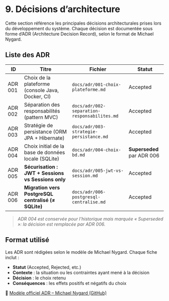 # 9. Décisions d’architecture

Cette section référence les principales décisions architecturales prises lors du développement du système. Chaque décision est documentée sous forme d’ADR (Architecture Decision Record), selon le format de Michael Nygard.

## Liste des ADR

| ID      | Titre                                                         | Fichier                                   | Statut |
|---------|--------------------------------------------------------------|-------------------------------------------|--------|
| ADR 001 | Choix de la plateforme (console Java, Docker, CI)            | `docs/adr/001-choix-plateforme.md`        | Accepted |
| ADR 002 | Séparation des responsabilités (pattern MVC)                 | `docs/adr/002-separation-responsabilites.md` | Accepted |
| ADR 003 | Stratégie de persistance (ORM JPA + Hibernate)               | `docs/adr/003-strategie-persistance.md`   | Accepted |
| ADR 004 | Choix initial de la base de données locale (SQLite)          | `docs/adr/004-choix-bd.md`                | **Superseded** par ADR 006 |
| ADR 005 | **Sécurisation : JWT + Sessions vs Sessions only**            | `docs/adr/005-jwt-vs-session.md`          | Accepted |
| ADR 006 | **Migration vers PostgreSQL centralisé (≠ SQLite)**           | `docs/adr/006-postgresql-centralise.md`   | Accepted |

> *ADR 004 est conservée pour l’historique mais marquée « Superseded »: la décision est remplacée par ADR 006.*

## Format utilisé

Les ADR sont rédigées selon le modèle de Michael Nygard. Chaque fiche inclut :

- **Statut** (Accepted, Rejected, etc.)
- **Contexte** : la situation ou les contraintes ayant mené à la décision
- **Décision** : le choix retenu
- **Conséquences** : les effets positifs et négatifs du choix

🔗 [Modèle officiel ADR – Michael Nygard (GitHub)](https://github.com/joelparkerhenderson/architecture-decision-record/tree/main/locales/en/templates/decision-record-template-by-michael-nygard)
